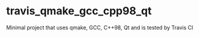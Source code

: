 # travis_qmake_gcc_cpp98_qt
Minimal project that uses qmake, GCC, C++98, Qt and is tested by Travis CI
